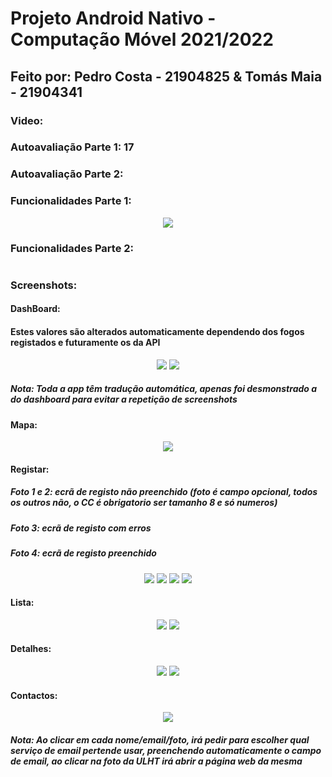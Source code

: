 # Projeto Android Nativo - Computação Móvel 2021/2022

## Feito por: Pedro Costa - 21904825 & Tomás Maia - 21904341

### Video:

### Autoavaliação Parte 1: 17

### Autoavaliação Parte 2: 

### Funcionalidades Parte 1:
<p align="center">
  <img src="images/tabela.png">
</p>

### Funcionalidades Parte 2:
<p align="center">
  <img src="">
</p>

### Screenshots:
#### DashBoard:
#### Estes valores são alterados automaticamente dependendo dos fogos registados e futuramente os da API
<p align="center">
  <img src="images/dashboard1.jpg">
  <img src="images/dashboard2.jpg">
</p>

##### Nota: Toda a app têm tradução automática, apenas foi desmonstrado a do dashboard para evitar a repetição de screenshots

#### Mapa:
<p align="center">
  <img src="images/mapa1.jpg">
</p>

#### Registar:
##### Foto 1 e 2: ecrã de registo não preenchido (foto é campo opcional, todos os outros não, o CC é obrigatorio ser tamanho 8 e só numeros)
##### Foto 3: ecrã de registo com erros
##### Foto 4: ecrã de registo preenchido
<p align="center">
  <img src="images/registar1.jpg">
  <img src="images/registar2.jpg">
  <img src="images/registar3.jpg">
  <img src="images/registar4.jpg">
</p>

#### Lista:
<p align="center">
  <img src="images/lista1.jpg">
  <img src="images/lista2.jpg">
</p>

#### Detalhes:
<p align="center">
  <img src="images/detalhes1.jpg">
  <img src="images/detalhes2.jpg">
</p>

#### Contactos:
<p align="center">
  <img src="images/contactos1.jpg">
</p>

##### Nota: Ao clicar em cada nome/email/foto, irá pedir para escolher qual serviço de email pertende usar, preenchendo automaticamente o campo de email, ao clicar na foto da ULHT irá abrir a página web da mesma